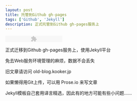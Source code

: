 ```yaml
---
layout: post
title: 托管到Github gh-pages
tags: ['Github', 'Jekyll']
description: 正式托管到Github gh-pages服务上
---
```

<p><embed src="http://bae.kooker.jp/mp3/dewplayer.swf?mp3=http://bcs.kooker.jp/sablog/2013/01/15/280d57c437487d56a4f32dfcd53f1493.mp3&autostart=0&autoreplay=1&volume=90" type="application/x-shockwave-flash" width="180" height="20" quality="high" /></p>
正式迁移到Github gh-pages服务上，使用Jekyll平台

免去Web服务环境管理的麻烦，数据不会丢失

旧文章请访问 old-blog.kooker.jp

如果懒得用Git上传，可以用 Prose.io 来写文章

Jekyll模板自己套用译言精选，因此有的地方可能有些小问题……